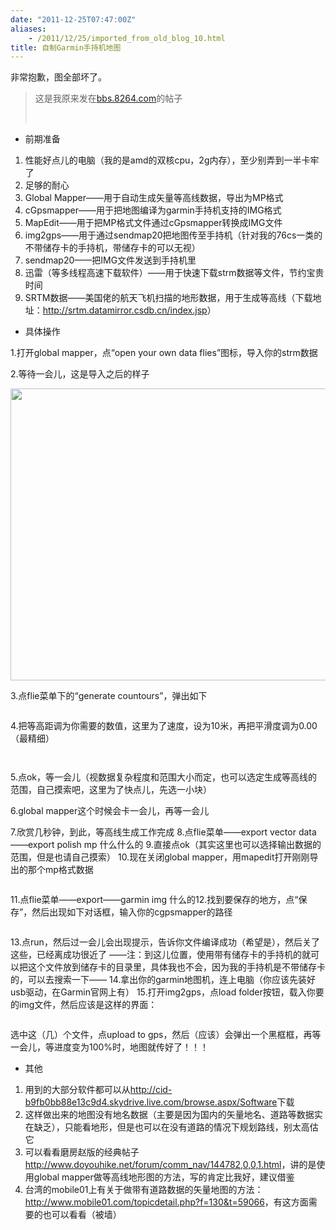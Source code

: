 ```yaml
---
date: "2011-12-25T07:47:00Z"
aliases:
    - /2011/12/25/imported_from_old_blog_10.html
title: 自制Garmin手持机地图
---
```


非常抱歉，图全部坏了。

<blockquote>这是我原来发在<a href="http://bbs.8264.com/thread-356056-1-1.html">bbs.8264.com</a>的帖子

&nbsp;</blockquote>
<ul>
	<li>前期准备</li>
</ul>
<ol>
	<li>性能好点儿的电脑（我的是amd的双核cpu，2g内存），至少别弄到一半卡牢了</li>
	<li>足够的耐心</li>
	<li>Global Mapper——用于自动生成矢量等高线数据，导出为MP格式</li>
	<li>cGpsmapper——用于把地图编译为garmin手持机支持的IMG格式</li>
	<li>MapEdit——用于把MP格式文件通过cGpsmapper转换成IMG文件</li>
	<li>img2gps——用于通过sendmap20把地图传至手持机（针对我的76cs一类的不带储存卡的手持机，带储存卡的可以无视）</li>
	<li>sendmap20——把IMG文件发送到手持机里</li>
	<li>迅雷（等多线程高速下载软件）——用于快速下载strm数据等文件，节约宝贵时间</li>
	<li>SRTM数据——美国佬的航天飞机扫描的地形数据，用于生成等高线（下载地址：<a href="http://srtm.datamirror.csdb.cn/index.jsp" target="_blank">http://srtm.datamirror.csdb.cn/index.jsp</a>）</li>
</ol>
<ul>
	<li>具体操作</li>
</ul>
1.打开global mapper，点“open your own data flies”图标，导入你的strm数据

2.等待一会儿，这是导入之后的样子

<a href="http://yangl1996-wordpress.stor.sinaapp.com/uploads/2011/12/1-01.jpg"><img class="alignnone size-large wp-image-84" title="1-01" src="http://yangl1996-wordpress.stor.sinaapp.com/uploads/2011/12/1-01-1024x819.jpg" alt="" width="584" height="467" /></a>

3.点flie菜单下的“generate countours”，弹出如下

<a href="http://yangl1996-wordpress.stor.sinaapp.com/uploads/2011/12/1-02.jpg"><img class="alignnone size-full wp-image-85" title="1-02" src="http://yangl1996-wordpress.stor.sinaapp.com/uploads/2011/12/1-02.jpg" alt="" /></a>

4.把等高距调为你需要的数值，这里为了速度，设为10米，再把平滑度调为0.00（最精细）

<a href="http://yangl1996-wordpress.stor.sinaapp.com/uploads/2011/12/1-03.jpg"><img class="alignnone size-full wp-image-86" title="1-03" src="http://yangl1996-wordpress.stor.sinaapp.com/uploads/2011/12/1-03.jpg" alt="" /></a>

<a href="http://yangl1996-wordpress.stor.sinaapp.com/uploads/2011/12/1-04.jpg"><img class="alignnone size-full wp-image-87" title="1-04" src="http://yangl1996-wordpress.stor.sinaapp.com/uploads/2011/12/1-04.jpg" alt="" /></a>

5.点ok，等一会儿（视数据复杂程度和范围大小而定，也可以选定生成等高线的范围，自己摸索吧，这里为了快点儿，先选一小块）

6.global mapper这个时候会卡一会儿，再等一会儿

7.欣赏几秒钟，到此，等高线生成工作完成
8.点flie菜单——export vector data——export polish mp 什么什么的
9.直接点ok（其实这里也可以选择输出数据的范围，但是也请自己摸索）
10.现在关闭global mapper，用mapedit打开刚刚导出的那个mp格式数据

<a href="http://yangl1996-wordpress.stor.sinaapp.com/uploads/2011/12/1-05.jpg"><img class="alignnone size-full wp-image-88" title="1-05" src="http://yangl1996-wordpress.stor.sinaapp.com/uploads/2011/12/1-05.jpg" alt="" /></a>

11.点flie菜单——export——garmin img 什么的12.找到要保存的地方，点“保存”，然后出现如下对话框，输入你的cgpsmapper的路径

<a href="http://yangl1996-wordpress.stor.sinaapp.com/uploads/2011/12/1-06.jpg"><img class="alignnone size-full wp-image-89" title="1-06" src="http://yangl1996-wordpress.stor.sinaapp.com/uploads/2011/12/1-06.jpg" alt="" /></a>

13.点run，然后过一会儿会出现提示，告诉你文件编译成功（希望是），然后关了这些，已经离成功很近了
——注：到这儿位置，使用带有储存卡的手持机的就可以把这个文件放到储存卡的目录里，具体我也不会，因为我的手持机是不带储存卡的，可以去搜索一下——
14.拿出你的garmin地图机，连上电脑（你应该先装好usb驱动，在Garmin官网上有）
15.打开img2gps，点load folder按钮，载入你要的img文件，然后应该是这样的界面：

<a href="http://yangl1996-wordpress.stor.sinaapp.com/uploads/2011/12/1-07.jpg"><img class="alignnone size-full wp-image-90" title="1-07" src="http://yangl1996-wordpress.stor.sinaapp.com/uploads/2011/12/1-07.jpg" alt="" /></a>

选中这（几）个文件，点upload to gps，然后（应该）会弹出一个黑框框，再等一会儿，等进度变为100%时，地图就传好了！！！
<div style="text-align: left;">
<ul>
	<li>其他</li>
</ul>
</div>
<div style="text-align: left;">
<ol>
	<li>用到的大部分软件都可以从<a href="http://cid-b9fb0bb88e13c9d4.skydrive.live.com/browse.aspx/Software" target="_blank">http://cid-b9fb0bb88e13c9d4.skydrive.live.com/browse.aspx/Software</a>下载</li>
	<li>这样做出来的地图没有地名数据（主要是因为国内的矢量地名、道路等数据实在缺乏），只能看地形，但是也可以在没有道路的情况下规划路线，别太高估它</li>
	<li>可以看看磨房赵版的经典帖子<a href="http://www.doyouhike.net/forum/comm_nav/144782,0,0,1.html" target="_blank">http://www.doyouhike.net/forum/comm_nav/144782,0,0,1.html</a>，讲的是使用global mapper做等高线地形图的方法，写的肯定比我好，建议借鉴</li>
	<li>台湾的mobile01上有关于做带有道路数据的矢量地图的方法：<a href="http://www.mobile01.com/topicdetail.php?f=130&amp;t=59066" target="_blank">http://www.mobile01.com/topicdetail.php?f=130&amp;t=59066</a>，有这方面需要的也可以看看（被墙）</li>
</ol>
</div>
